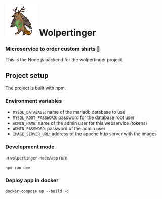 # <img src="logo.png" width="100"/> Wolpertinger
### Microservice to order custom shirts :shirt:
This is the Node.js backend for the wolpertinger project.

## Project setup
The project is built with npm.

### Environment variables
- `MYSQL_DATABASE`: name of the mariadb database to use
- `MYSQL_ROOT_PASSWORD`: password for the database root user
- `ADMIN_NAME`: name of the admin user for this webservice (tokens)
- `ADMIN_PASSWORD`: password of the admin user
- `IMAGE_SERVER_URL`: address of the apache http server with the images

### Development mode
in `wolpertinger-node/app` run:

```
npm run dev
```

### Deploy app in docker
```
docker-compose up --build -d
```